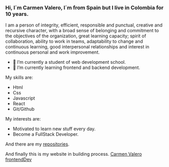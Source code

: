 ### Hi, I´m Carmen Valero, I´m from Spain but I live in Colombia for 10 years. 

I am a person of integrity, efficient, responsible and punctual, creative and recursive character, with a broad sense of belonging and commitment to the objectives of the organization, great learning capacity; spirit of collaboration, ability to work in teams, adaptability to change and continuous learning, good interpersonal relationships and interest in continuous personal and work improvement.

- 🔭 I’m currently a student of web development school.
- 🌱 I’m currently learning frontend and backend development.

My skills are:

- Html
- Css
- Javascript
- React
- Git/Github

My interests are:

- Motivated to learn new stuff every day.
- Become a FullStack Developer.


And there are my <a href="https://github.com/mvalero4?tab=repositories">repositories</a>.

And finally this is my website in building process. <a href='https://carmen-valero-developer.netlify.app/'>Carmen Valero frontendDev</a>


